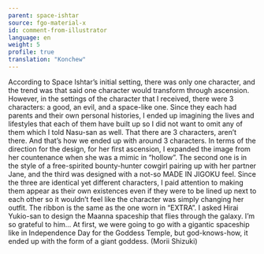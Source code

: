 ```yaml
---
parent: space-ishtar
source: fgo-material-x
id: comment-from-illustrator
language: en
weight: 5
profile: true
translation: "Konchew"
---
```


According to Space Ishtar’s initial setting, there was only one character, and the trend was that said one character would transform through ascension. However, in the settings of the character that I received, there were 3 characters: a good, an evil, and a space-like one. Since they each had parents and their own personal histories, I ended up imagining the lives and lifestyles that each of them have built up so I did not want to omit any of them which I told Nasu-san as well. That there are 3 characters, aren’t there. And that’s how we ended up with around 3 characters. In terms of the direction for the design, for her first ascension, I expanded the image from her countenance when she was a mimic in “hollow”. The second one is in the style of a free-spirited bounty-hunter cowgirl pairing up with her partner Jane, and the third was designed with a not-so MADE IN JIGOKU feel. Since the three are identical yet different characters, I paid attention to making them appear as their own existences even if they were to be lined up next to each other so it wouldn’t feel like the character was simply changing her outfit. The ribbon is the same as the one worn in “EXTRA”. I asked Hirai Yukio-san to design the Maanna spaceship that flies through the galaxy. I’m so grateful to him… At first, we were going to go with a gigantic spaceship like in Independence Day for the Goddess Temple, but god-knows-how, it ended up with the form of a giant goddess. (Morii Shizuki)
